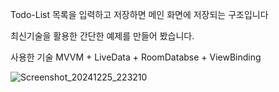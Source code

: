 Todo-List 목록을 입력하고 저장하면 메인 화면에 저장되는 구조입니다

최신기술을 활용한 간단한 예제를 만들어 봤습니다.

사용한 기술
MVVM + LiveData + RoomDatabse + ViewBinding

![Screenshot_20241225_223210](https://github.com/user-attachments/assets/8d958832-63c5-4f54-8897-4f40c88f184a)
